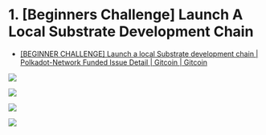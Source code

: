 # 1. [Beginners Challenge] Launch A Local Substrate Development Chain

* [[BEGINNER CHALLENGE] Launch a local Substrate development chain | Polkadot-Network Funded Issue Detail | Gitcoin | Gitcoin](https://gitcoin.co/issue/Polkadot-Network/hello-world-by-polkadot/17/100023943)

![](https://i.imgur.com/jUHrpWZ.png)

![](https://i.imgur.com/RJJIOuG.png)

![](https://i.imgur.com/B5YLIOh.png)

![](https://i.imgur.com/tQMmOIQ.png)
